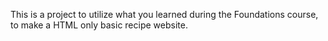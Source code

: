 This is a project to utilize what you learned during the Foundations course, to make a HTML only basic recipe website.

